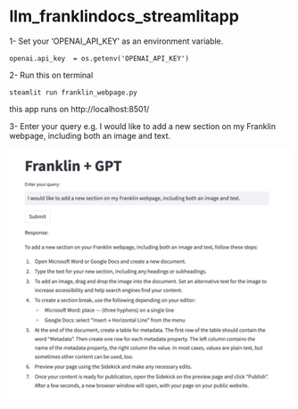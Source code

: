 # llm_franklindocs_streamlitapp

1- Set your ‘OPENAI_API_KEY’ as an environment variable.
```
openai.api_key  = os.getenv('OPENAI_API_KEY')
```

2- Run this on terminal
```
steamlit run franklin_webpage.py 
```
this app runs on http://localhost:8501/

3- Enter your query 
  e.g. I would like to add a new section on my Franklin webpage, including both an image and text.
  
  ![Screenshot](example.png)
